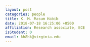 ```yaml
---
layout: post
categories: people
title: K. M. Masum Habib
date: 2018-07-18 16:25:06 +0500
affiliation: Research associate, ECE
isStudent: 0
email: kh8hk@virginia.edu
---
```

